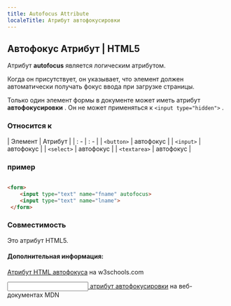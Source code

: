 ```yaml
---
title: Autofocus Attribute
localeTitle: Атрибут автофокусировки
---
```

## Автофокус Атрибут | HTML5

Атрибут **autofocus** является логическим атрибутом.

Когда он присутствует, он указывает, что элемент должен автоматически получать фокус ввода при загрузке страницы.

Только один элемент формы в документе может иметь атрибут **автофокусировки** . Он не может применяться к `<input type="hidden">` .

### Относится к

| Элемент | Атрибут | | : - | : - | | `<button>` | автофокус | | `<input>` | автофокус | | `<select>` | автофокус | | `<textarea>` | автофокус |

### пример

```html

<form> 
    <input type="text" name="fname" autofocus> 
    <input type="text" name="lname"> 
 </form> 
```

### Совместимость

Это атрибут HTML5.

#### Дополнительная информация:

[Атрибут HTML автофокуса](https://www.w3schools.com/tags/att_autofocus.asp) на w3schools.com

[<input> атрибут автофокусировки](https://developer.mozilla.org/en-US/docs/Web/HTML/Element/input) на веб-документах MDN